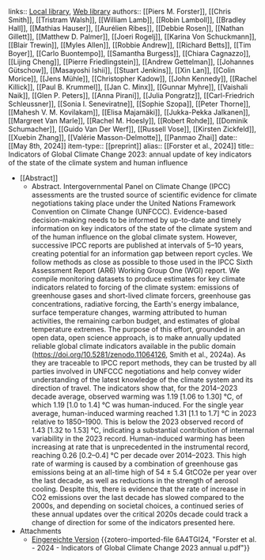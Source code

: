 links:: [Local library](zotero://select/library/items/AGUI3WSR), [Web library](https://www.zotero.org/users/46463/items/AGUI3WSR)
authors:: [[Piers M. Forster]], [[Chris Smith]], [[Tristram Walsh]], [[William Lamb]], [[Robin Lamboll]], [[Bradley Hall]], [[Mathias Hauser]], [[Aurélien Ribes]], [[Debbie Rosen]], [[Nathan Gillett]], [[Matthew D. Palmer]], [[Joeri Rogelj]], [[Karina Von Schuckmann]], [[Blair Trewin]], [[Myles Allen]], [[Robbie Andrew]], [[Richard Betts]], [[Tim Boyer]], [[Carlo Buontempo]], [[Samantha Burgess]], [[Chiara Cagnazzo]], [[Lijing Cheng]], [[Pierre Friedlingstein]], [[Andrew Gettelman]], [[Johannes Gütschow]], [[Masayoshi Ishii]], [[Stuart Jenkins]], [[Xin Lan]], [[Colin Morice]], [[Jens Mühle]], [[Christopher Kadow]], [[John Kennedy]], [[Rachel Killick]], [[Paul B. Krummel]], [[Jan C. Minx]], [[Gunnar Myhre]], [[Vaishali Naik]], [[Glen P. Peters]], [[Anna Pirani]], [[Julia Pongratz]], [[Carl-Friedrich Schleussner]], [[Sonia I. Seneviratne]], [[Sophie Szopa]], [[Peter Thorne]], [[Mahesh V. M. Kovilakam]], [[Elisa Majamäki]], [[Jukka-Pekka Jalkanen]], [[Margreet Van Marle]], [[Rachel M. Hoesly]], [[Robert Rohde]], [[Dominik Schumacher]], [[Guido Van Der Werf]], [[Russell Vose]], [[Kirsten Zickfeld]], [[Xuebin Zhang]], [[Valérie Masson-Delmotte]], [[Panmao Zhai]]
date:: [[May 8th, 2024]]
item-type:: [[preprint]]
alias:: [[Forster et al., 2024]]
title:: Indicators of Global Climate Change 2023: annual update of key indicators of the state of the climate system and human influence

- [[Abstract]]
	- Abstract. Intergovernmental Panel on Climate Change (IPCC) assessments are the trusted source of scientific evidence for climate negotiations taking place under the United Nations Framework Convention on Climate Change (UNFCCC). Evidence-based decision-making needs to be informed by up-to-date and timely information on key indicators of the state of the climate system and of the human influence on the global climate system. However, successive IPCC reports are published at intervals of 5–10 years, creating potential for an information gap between report cycles. We follow methods as close as possible to those used in the IPCC Sixth Assessment Report (AR6) Working Group One (WGI) report. We compile monitoring datasets to produce estimates for key climate indicators related to forcing of the climate system: emissions of greenhouse gases and short-lived climate forcers, greenhouse gas concentrations, radiative forcing, the Earth's energy imbalance, surface temperature changes, warming attributed to human activities, the remaining carbon budget, and estimates of global temperature extremes. The purpose of this effort, grounded in an open data, open science approach, is to make annually updated reliable global climate indicators available in the public domain (https://doi.org/10.5281/zenodo.11064126, Smith et al., 2024a). As they are traceable to IPCC report methods, they can be trusted by all parties involved in UNFCCC negotiations and help convey wider understanding of the latest knowledge of the climate system and its direction of travel. The indicators show that, for the 2014–2023 decade average, observed warming was 1.19 [1.06 to 1.30] °C, of which 1.19 [1.0 to 1.4] °C was human-induced. For the single year average, human-induced warming reached 1.31 [1.1 to 1.7] °C in 2023 relative to 1850–1900. This is below the 2023 observed record of 1.43 [1.32 to 1.53] °C, indicating a substantial contribution of internal variability in the 2023 record. Human-induced warming has been increasing at rate that is unprecedented in the instrumental record, reaching 0.26 [0.2–0.4] °C per decade over 2014–2023. This high rate of warming is caused by a combination of greenhouse gas emissions being at an all-time high of 54 ± 5.4 GtCO2e per year over the last decade, as well as reductions in the strength of aerosol cooling. Despite this, there is evidence that the rate of increase in CO2 emissions over the last decade has slowed compared to the 2000s, and depending on societal choices, a continued series of these annual updates over the critical 2020s decade could track a change of direction for some of the indicators presented here.
- Attachments
	- [Eingereichte Version](https://essd.copernicus.org/preprints/essd-2024-149/essd-2024-149.pdf) {{zotero-imported-file 6A4TGI24, "Forster et al. - 2024 - Indicators of Global Climate Change 2023 annual u.pdf"}}